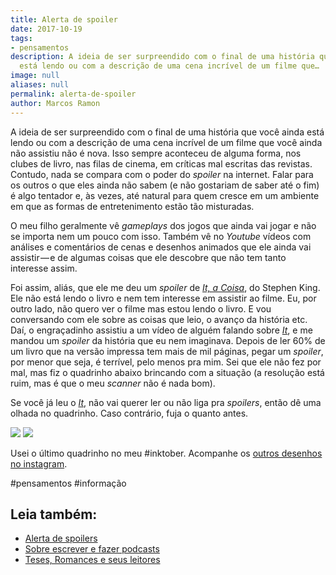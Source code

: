 ```yaml
---
title: Alerta de spoiler
date: 2017-10-19
tags:
- pensamentos
description: A ideia de ser surpreendido com o final de uma história que você ainda
  está lendo ou com a descrição de uma cena incrível de um filme que…
image: null
aliases: null
permalink: alerta-de-spoiler
author: Marcos Ramon
---
```

A ideia de ser surpreendido com o final de uma história que você ainda está lendo ou com a descrição de uma cena incrível de um filme que você ainda não assistiu não é nova. Isso sempre aconteceu de alguma forma, nos clubes de livro, nas filas de cinema, em críticas mal escritas das revistas. Contudo, nada se compara com o poder do _spoiler_ na internet. Falar para os outros o que eles ainda não sabem (e não gostariam de saber até o fim) é algo tentador e, às vezes, até natural para quem cresce em um ambiente em que as formas de entretenimento estão tão misturadas.

O meu filho geralmente vê _gameplays_ dos jogos que ainda vai jogar e não se importa nem um pouco com isso. Também vê no _Youtube_ vídeos com análises e comentários de cenas e desenhos animados que ele ainda vai assistir — e de algumas coisas que ele descobre que não tem tanto interesse assim.

Foi assim, aliás, que ele me deu um _spoiler_ de [_It, a Coisa_](http://amzn.to/2x7w3n9), do Stephen King. Ele não está lendo o livro e nem tem interesse em assistir ao filme. Eu, por outro lado, não quero ver o filme mas estou lendo o livro. E vou conversando com ele sobre as coisas que leio, o avanço da história etc. Daí, o engraçadinho assistiu a um vídeo de alguém falando sobre [_It_](http://amzn.to/2x7w3n9), e me mandou um _spoiler_ da história que eu nem imaginava. Depois de ler 60% de um livro que na versão impressa tem mais de mil páginas, pegar um _spoiler_, por menor que seja, é terrível, pelo menos pra mim. Sei que ele não fez por mal, mas fiz o quadrinho abaixo brincando com a situação (a resolução está ruim, mas é que o meu _scanner_ não é nada bom).

Se você já leu o [_It_](http://amzn.to/2x7w3n9), não vai querer ler ou não liga pra _spoilers_, então dê uma olhada no quadrinho. Caso contrário, fuja o quanto antes.

<img src="/assets/img/alerta-de spoiler-medium-1.png">

<img src="/assets/img/alerta-de spoiler-medium-2.jpeg">

Usei o último quadrinho no meu #inktober. Acompanhe os [outros desenhos no instagram](https://www.instagram.com/mrtollens/).


#pensamentos #informação<div class="leia-tambem" markdown="1">
## Leia também:

- <a href="/alerta-de-spoilers">Alerta de spoilers</a>
- <a href="/sobre-escrever-e-fazer-podcasts">Sobre escrever e fazer podcasts</a>
- <a href="/teses-romances-e-seus-leitores">Teses, Romances e seus leitores</a>
</div>